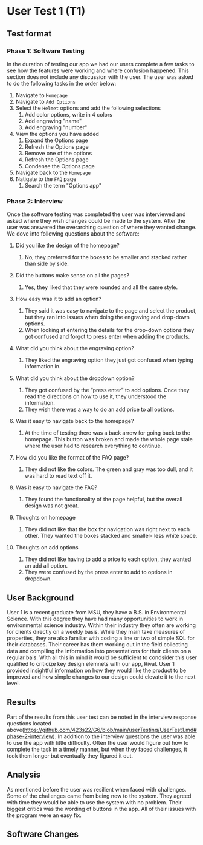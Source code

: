 # User Test 1 (T1)
 
 ## Test format
 ### Phase 1: Software Testing
In the duration of testing our app we had our users complete a few tasks to see how the features were working and where confusion happened. This section does not include any discussion with the user. The user was asked to do the following tasks in the order below:
1) Navigate to `Homepage`
2) Navigate to `Add Options`
3) Select the `Helmet` options and add the following selections
    1) Add color options, write in 4 colors
    2) Add engraving "name"
    3) Add engraving "number"
4) View the options you have added
    1) Expand the Options page
    2) Refresh the Options page
    3) Remove one of the options 
    4) Refresh the Options page
    5) Condense the Options page
5) Navigate back to the `Homepage`
6) Natigate to the `FAQ` page
   1) Search the term "Options app"
 
### Phase 2: Interview 
Once the software testing was completed the user was interviewed and asked where they wish changes could be made to the system. After the user was answered the overarching question of where they wanted change. We dove into following questions about the software:
1)	Did you like the design of the homepage?
    1)	No, they preferred for the boxes to be smaller and stacked rather than side by side.
2)	Did the buttons make sense on all the pages?
    1)	Yes, they liked that they were rounded and all the same style.
3)	How easy was it to add an option?
    1)	They said it was easy to navigate to the page and select the product, but they ran into issues when doing the engraving and drop-down options.
    2)	When looking at entering the details for the drop-down options they got confused and forgot to press enter when adding the products.
4)	What did you think about the engraving option?
    1)	They liked the engraving option they just got confused when typing information in.
5)	What did you think about the dropdown option?
    1)	They got confused by the “press enter” to add options. Once they read the directions on how to use it, they understood the information.
    2)	They wish there was a way to do an add price to all options.
 
6)	Was it easy to navigate back to the homepage?
    1) At the time of testing there was a back arrow for going back to the homepage. This button was broken and made the whole page stale where the user had to research everything to continue. 
7)	How did you like the format of the FAQ page?
    1)	They did not like the colors. The green and gray was too dull, and it was hard to read text off it. 
8)	Was it easy to navigate the FAQ?
    1)	They found the functionality of the page helpful, but the overall design was not great.
9)	Thoughts on homepage
    1)	They did not like that the box for navigation was right next to each other. They wanted the boxes stacked and smaller- less white space.
10)	Thoughts on add options
    1)	They did not like having to add a price to each option, they wanted an add all option.
    2)	They were confused by the press enter to add to options in dropdown.


 
 ## User Background
 
 User 1 is a recent graduate from MSU, they have a B.S. in Environmental Science. With this degree they have had many opportunities to work in environmental science industry. Within their industry they often are working for clients directly on a weekly basis. While they main take measures of properties, they are also familiar with coding a line or two of simple SQL for their databases. Their career has them working out in the field collecting data and compiling the information into presentations for their clients on a regular bais. With all this in mind it would be sufficient to condsider this user qualified to criticize key design elemnets with our app, Rival. User 1 provided insightful information on how they would like the product to be improved and how simple changes to our design could elevate it to the next level. 
 
 ## Results 
 Part of the results from this user test can be noted in the interview response questions located above(https://github.com/423s22/G6/blob/main/userTesting/UserTest1.md#phase-2-interview). In addition to the interview questions the user was able to use the app with little difficulty. Often the user would figure out how to complete the task in a timely manner, but when they faced challenges, it took them longer but eventually they figured it out.

 ## Analysis
 As mentioned before the user was resilient when faced with challenges. Some of the challenges came from being new to the system. They agreed with time they would be able to use the system with no problem. Their biggest critics was the wording of buttons in the app. All of their issues with the program were an easy fix.

 ## Software Changes


